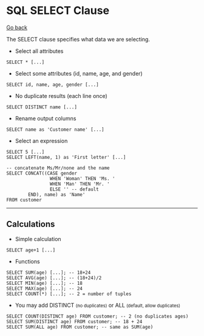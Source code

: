 # SQL SELECT Clause

[Go back](../index.md#sql-clauses-)

<div class="row row-cols-md-2"><div>

The SELECT clause specifies what data we are selecting.

* Select all attributes

```sql!
SELECT * [...]
```

* Select some attributes (id, name, age, and gender)

```sql!
SELECT id, name, age, gender [...]
```

* No duplicate results (each line once)

```sql!
SELECT DISTINCT name [...]
```
</div><div>

* Rename output columns

```sql!
SELECT name as 'Customer name' [...]
```

* Select an expression

```sql!
SELECT 5 [...]
SELECT LEFT(name, 1) as 'First letter' [...]

-- concatenate Ms/Mr/none and the name
SELECT CONCAT((CASE gender
                WHEN 'Woman' THEN 'Ms. '
                WHEN 'Man' THEN 'Mr. '
                ELSE '' -- default
        END), name) as 'Name'
FROM customer
```
</div></div>

<hr class="sep-both">

## Calculations

<div class="row row-cols-md-2"><div>

* Simple calculation

```sql!
SELECT age+1 [...]
```

* Functions

```sql!
SELECT SUM(age) [...]; -- 18+24
SELECT AVG(age) [...]; -- (18+24)/2
SELECT MIN(age) [...]; -- 18
SELECT MAX(age) [...]; -- 24
SELECT COUNT(*) [...]; -- 2 = number of tuples
```
</div><div>

* You may add DISTINCT <small>(no duplicates)</small> or ALL <small>(default, allow duplicates)</small>

```sql!
SELECT COUNT(DISTINCT age) FROM customer; -- 2 (no duplicates ages)
SELECT SUM(DISTINCT age) FROM customer; -- 18 + 24
SELECT SUM(ALL age) FROM customer; -- same as SUM(age)
```
</div></div>
